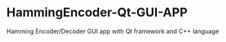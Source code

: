 HammingEncoder-Qt-GUI-APP
=========================

Hamming Encoder/Decoder GUI app with Qt framework and C++ language
